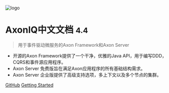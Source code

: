 ![logo](_media/logo.png)

# AxonIQ中文文档 <small>4.4</small>

> 用于事件驱动微服务的Axon Framework和Axon Server

- 开源的Axon Framework提供了一个干净，优雅的Java API，用于编写DDD，CQRS和事件源应用程序。
- Axon Server 免费版旨在满足Axon应用程序的所有基础结构需求。
- Axon Server 企业版提供了高级支持选项，多上下文以及多个节点的集群。

[GitHub](https://github.com/Valdanitooooo/axoniq-zh)
[Getting Started](#/4.4/getting-started/quick-start)
